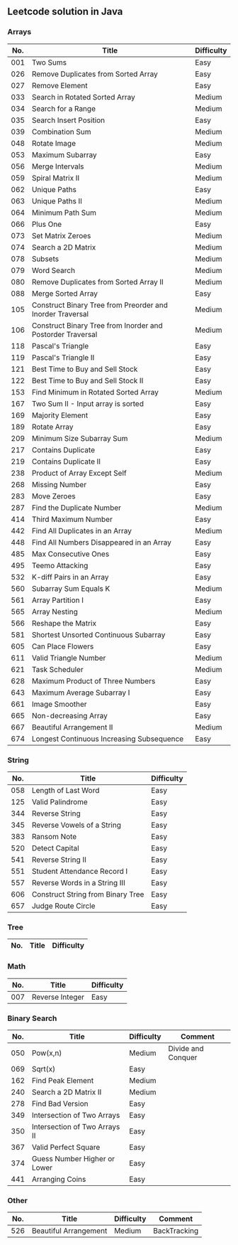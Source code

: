 ## Leetcode solution in Java  
### Arrays  
No.|Title|Difficulty  
---|-----|----------  
001|Two Sums|Easy  
026|Remove Duplicates from Sorted Array|Easy  
027|Remove Element|Easy  
033|Search in Rotated Sorted Array|Medium  
034|Search for a Range|Medium  
035|Search Insert Position|Easy  
039|Combination Sum|Medium  
048|Rotate Image|Medium  
053|Maximum Subarray|Easy  
056|Merge Intervals|Medium  
059|Spiral Matrix II|Medium  
062|Unique Paths|Easy  
063|Unique Paths II|Medium  
064|Minimum Path Sum|Medium  
066|Plus One|Easy  
073|Set Matrix Zeroes|Medium  
074|Search a 2D Matrix|Medium  
078|Subsets|Medium  
079|Word Search|Medium  
080|Remove Duplicates from Sorted Array II|Medium  
088|Merge Sorted Array|Easy  
105|Construct Binary Tree from Preorder and Inorder Traversal|Medium  
106|Construct Binary Tree from Inorder and Postorder Traversal|Medium  
118|Pascal's Triangle|Easy  
119|Pascal's Triangle II|Easy  
121|Best Time to Buy and Sell Stock|Easy  
122|Best Time to Buy and Sell Stock II|Easy  
153|Find Minimum in Rotated Sorted Array|Medium  
167|Two Sum II - Input array is sorted|Easy  
169|Majority Element|Easy  
189|Rotate Array|Easy  
209|Minimum Size Subarray Sum|Medium  
217|Contains Duplicate|Easy  
219|Contains Duplicate II|Easy  
238|Product of Array Except Self|Medium  
268|Missing Number|Easy  
283|Move Zeroes|Easy  
287|Find the Duplicate Number|Medium  
414|Third Maximum Number|Easy  
442|Find All Duplicates in an Array|Medium  
448|Find All Numbers Disappeared in an Array|Easy  
485|Max Consecutive Ones|Easy  
495|Teemo Attacking|Easy  
532|K-diff Pairs in an Array|Easy  
560|Subarray Sum Equals K|Medium  
561|Array Partition I|Easy  
565|Array Nesting|Medium  
566|Reshape the Matrix|Easy  
581|Shortest Unsorted Continuous Subarray|Easy  
605|Can Place Flowers|Easy  
611|Valid Triangle Number|Medium  
621|Task Scheduler|Medium  
628|Maximum Product of Three Numbers|Easy  
643|Maximum Average Subarray I|Easy  
661|Image Smoother|Easy  
665|Non-decreasing Array|Easy  
667|Beautiful Arrangement II|Medium  
674|Longest Continuous Increasing Subsequence|Easy
### String  
No.|Title|Difficulty  
---|-----|----------  
058|Length of Last Word|Easy  
125|Valid Palindrome|Easy  
344|Reverse String|Easy  
345|Reverse Vowels of a String|Easy
383|Ransom Note|Easy  
520|Detect Capital|Easy  
541|Reverse String II|Easy  
551|Student Attendance Record I|Easy  
557|Reverse Words in a String III|Easy  
606|Construct String from Binary Tree|Easy  
657|Judge Route Circle|Easy  
### Tree  
No.|Title|Difficulty  
---|-----|----------  
### Math
No.|Title|Difficulty  
---|-----|----------  
007|Reverse Integer|Easy  
### Binary Search
No.|Title|Difficulty|Comment  
---|-----|----------|-------  
050|Pow(x,n)|Medium|Divide and Conquer  
069|Sqrt(x)|Easy  
162|Find Peak Element|Medium  
240|Search a 2D Matrix II|Medium  
278|Find Bad Version|Easy  
349|Intersection of Two Arrays|Easy  
350|Intersection of Two Arrays II|Easy  
367|Valid Perfect Square|Easy  
374|Guess Number Higher or Lower|Easy  
441|Arranging Coins|Easy  
### Other  
No.|Title|Difficulty|Comment  
---|-----|----------|-------  
526|Beautiful Arrangement|Medium|BackTracking  
